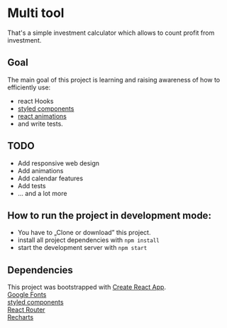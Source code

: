 # Multi tool

That's a simple investment calculator which allows to count profit from investment.

## Goal
The main goal of this project is learning and raising awareness of how to efficiently use:
* react Hooks
* [styled components](https://www.styled-components.com/)
* [react animations](https://www.react-spring.io)
* and write tests.

## TODO
* Add responsive web design
* Add animations
* Add calendar features 
* Add tests
* ... and a lot more

## How to run the project in development mode:
* You have to „Clone or download” this project.
* install all project dependencies with `npm install`
* start the development server with `npm start`

## Dependencies
This project was bootstrapped with [Create React App](https://github.com/facebook/create-react-app).<br/>
[Google Fonts](https://fonts.google.com/specimen/Roboto?selection.family=Roboto) <br/>
[styled components](https://www.styled-components.com/) <br/>
[React Router](https://reacttraining.com/react-router/) <br/>
[Recharts](http://recharts.org/en-US) <br/>
